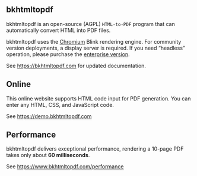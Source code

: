 ## bkhtmltopdf

bkhtmltopdf is an open-source (AGPL) `HTML-to-PDF` program that can automatically convert HTML into PDF files.

bkhtmltopdf uses the [Chromium](https://www.chromium.org) Blink rendering engine. For community version deployments, a
display server is required. If you need “headless” operation, please purchase the [enterprise version](https://bkhtmltopdf.com/pricing).

See https://bkhtmltopdf.com for updated documentation.

## Online

This online website supports HTML code input for PDF generation. You can enter any HTML,
CSS, and JavaScript code.

See https://demo.bkhtmltopdf.com

## Performance

bkhtmltopdf delivers exceptional performance, rendering a 10-page PDF takes only about **60 milliseconds**.

See https://www.bkhtmltopdf.com/performance
